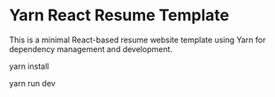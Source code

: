 # Yarn React Resume Template

This is a minimal React-based resume website template using Yarn for dependency management and development.

yarn install

yarn run dev
